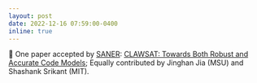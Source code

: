 ```yaml
---
layout: post
date: 2022-12-16 07:59:00-0400
inline: true
---
```


:partying_face: One paper accepted by [SANER](https://saner2023.must.edu.mo/): [CLAWSAT: Towards Both Robust and Accurate Code Models](https://arxiv.org/abs/2211.11711); Equally contributed by Jinghan Jia (MSU) and Shashank Srikant (MIT).
